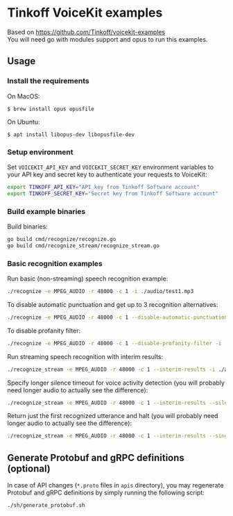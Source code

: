 # Tinkoff VoiceKit examples

Based on https://github.com/Tinkoff/voicekit-examples \
You will need go with modules support and opus to run this examples.

## Usage

### Install the requirements

On MacOS:

```
$ brew install opus opusfile
```

On Ubuntu:

```
$ apt install libopus-dev libopusfile-dev
```

### Setup environment

Set `VOICEKIT_API_KEY` and `VOICEKIT_SECRET_KEY` environment variables to your API key and secret key to authenticate
your requests to VoiceKit:

```bash
export TINKOFF_API_KEY="API key from Tinkoff Software account"
export TINKOFF_SECRET_KEY="Secret key from Tinkoff Software account"
```


### Build example binaries

Build binaries:

```bash
go build cmd/recognize/recognize.go
go build cmd/recognize_stream/recognize_stream.go
```

### Basic recognition examples

Run basic (non-streaming) speech recognition example:

```bash
./recognize -e MPEG_AUDIO -r 48000 -c 1 -i ./audio/test1.mp3
```

To disable automatic punctuation and get up to 3 recognition alternatives:

```bash
./recognize -e MPEG_AUDIO -r 48000 -c 1 --disable-automatic-punctuation --max-alternatives 3 -i ./audio/test1.mp3
```

To disable profanity filter:

```bash
./recognize -e MPEG_AUDIO -r 48000 -c 1 --disable-profanity-filter -i ./audio/test1.mp3
```

Run streaming speech recognition with interim results:

```bash
./recognize_stream -e MPEG_AUDIO -r 48000 -c 1 --interim-results -i ./audio/test1.mp3
```

Specify longer silence timeout for voice activity detection (you will probably need longer audio to actually see the difference):

```bash
./recognize_stream -e MPEG_AUDIO -r 48000 -c 1 --interim-results --silence-duration-threshold 1.2 -i ./audio/test1.mp3
```

Return just the first recognized utterance and halt (you will probably need longer audio to actually see the difference):

```bash
./recognize_stream -e MPEG_AUDIO -r 48000 -c 1 --interim-results --single-utterance -i ./audio/test1.mp3
```


## Generate Protobuf and gRPC definitions (optional)

In case of API changes (`*.proto` files in `apis` directory),
you may regenerate Protobuf and gRPC definitions by simply running the following script:

```
./sh/generate_protobuf.sh
```
